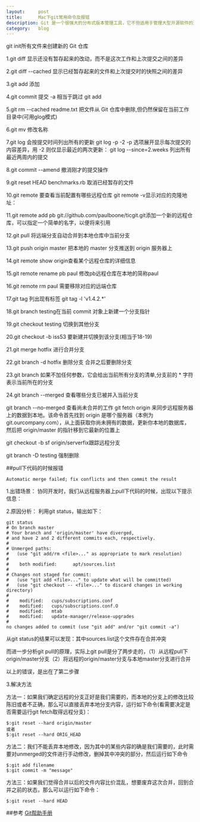 ```yaml
---
layout:		post
title:		Mac下git常用命令及报错
description: Git 是一个很强大的分布式版本管理工具，它不但适用于管理大型开源软件的源代码（如：linux kernel），管理私人的文档和源代码也有很多优势
category:	blog
---
```


git init所有文件来创建新的 Git 仓库

1.git diff 显示还没有暂存起来的改动，而不是这次工作和上次提交之间的差异

2.git diff --cached 显示已经暂存起来的文件和上次提交时的快照之间的差异

3.git add 添加

4.git commit 提交 -a 相当于跳过 git add

5.git rm --cached readme.txt 把文件从 Git 仓库中删除,但仍然保留在当前工作目录中(可用glog模式)

6.git mv 修改名称

7.git log 会按提交时间列出所有的更新
git log -p -2
-p 选项展开显示每次提交的内容差异，用 -2 则仅显示最近的两次更新：
git log --since=2.weeks 列出所有最近两周内的提交

8.git commit --amend 撤消刚才的提交操作

9.git reset HEAD benchmarks.rb 取消已经暂存的文件

10.git remote 要查看当前配置有哪些远程仓库
git remote -v显示对应的克隆地址：

11.git remote add pb git://github.com/paulboone/ticgit.git添加一个新的远程仓库，可以指定一个简单的名字，以便将来引用

12.git pull 将远端分支自动合并到本地仓库中当前分支

13.git push origin master 把本地的 master 分支推送到 origin 服务器上

14.git remote show origin查看某个远程仓库的详细信息

15.git remote rename pb paul 修改pb远程仓库在本地的简称paul

16.git remote rm paul 需要移除对应的远端仓库

17.git tag 列出现有标签
git tag -l 'v1.4.2.*'

18.git branch testing在当前 commit 对象上新建一个分支指针

19.git checkout testing 切换到其他分支

20.git checkout -b iss53 要新建并切换到该分支(相当于18-19)

21.git merge hotfix 进行合并分支

22.git branch -d hotfix 删除分支 
合并之后要删除分支 

23.git branch 如果不加任何参数，它会给出当前所有分支的清单,分支前的 * 字符表示当前所在的分支

24.git branch --merged 查看哪些分支已被并入当前分支

git branch --no-merged 查看尚未合并的工作
git fetch origin 来同步远程服务器上的数据到本地。该命令首先找到 origin 是哪个服务器（本例为 git.ourcompany.com），从上面获取你尚未拥有的数据，更新你本地的数据库，然后把 origin/master 的指针移到它最新的位置上

git checkout -b sf origin/serverfix跟踪远程分支

git branch -D testing 强制删除

##pull下代码的时候报错

	Automatic merge failed; fix conflicts and then commit the result

1.出错场景：
协同开发时，我们从远程服务器上pull下代码的时候，出现以下提示信息：

2.原因分析：
利用git status，输出如下：

	git status
	# On branch master
	# Your branch and 'origin/master' have diverged,
	# and have 2 and 2 different commits each, respectively.
	#
	# Unmerged paths:
	#   (use "git add/rm <file>..." as appropriate to mark resolution)
	#
	#    both modified:      apt/sources.list
	#
	# Changes not staged for commit:
	#   (use "git add <file>..." to update what will be committed)
	#   (use "git checkout -- <file>..." to discard changes in working directory)
	#
	#    modified:   cups/subscriptions.conf
	#    modified:   cups/subscriptions.conf.O
	#    modified:   mtab
	#    modified:   update-manager/release-upgrades
	#
	no changes added to commit (use "git add" and/or "git commit -a")

从git status的结果可以发现：其中sources.list这个文件存在合并冲突

而进一步分析git pull的原理，实际上git pull是分了两步走的，（1）从远程pull下origin/master分支（2）将远程的origin/master分支与本地master分支进行合并

以上的错误，是出在了第二步骤

3.解决方法

方法一：如果我们确定远程的分支正好是我们需要的，而本地的分支上的修改比较陈旧或者不正确，那么可以直接丢弃本地分支内容，运行如下命令(看需要决定是否需要运行git fetch取得远程分支)：

	$:git reset --hard origin/master
	或者
	$:git reset --hard ORIG_HEAD

方法二：我们不能丢弃本地修改，因为其中的某些内容的确是我们需要的，此时需要对unmerged的文件进行手动修改，删掉其中冲突的部分，然后运行如下命令

	$:git add filename
	$:git commit -m "message"

方法三：如果我们觉得合并以后的文件内容比价混乱，想要废弃这次合并，回到合并之前的状态，那么可以运行如下命令：

	$:git reset --hard HEAD

##参考
[Git帮助手册][1]

[1]: http://git-scm.com/book/zh "Git帮助手册"
